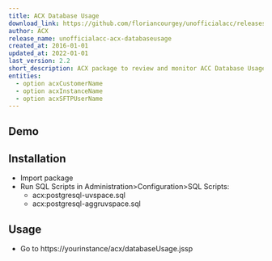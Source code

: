 ```yaml
---
title: ACX Database Usage
download_link: https://github.com/floriancourgey/unofficialacc/releases/download/unofficialacc-acx-databaseusage-2.2/unofficialacc-acx-databaseusage.xml
author: ACX
release_name: unofficialacc-acx-databaseusage
created_at: 2016-01-01
updated_at: 2022-01-01
last_version: 2.2
short_description: ACX package to review and monitor ACC Database Usage
entities:
  - option acxCustomerName
  - option acxInstanceName
  - option acxSFTPUserName
---
```


<!--more-->

## Demo

## Installation

- Import package
- Run SQL Scripts in Administration>Configuration>SQL Scripts:
  - acx:postgresql-uvspace.sql
  - acx:postgresql-aggruvspace.sql

## Usage

- Go to https://yourinstance/acx/databaseUsage.jssp
